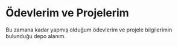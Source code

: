 # Ödevlerim ve Projelerim
Bu zamana kadar yapmış olduğum ödevlerim ve projele bilgilerimin bulunduğu depo alanım.
